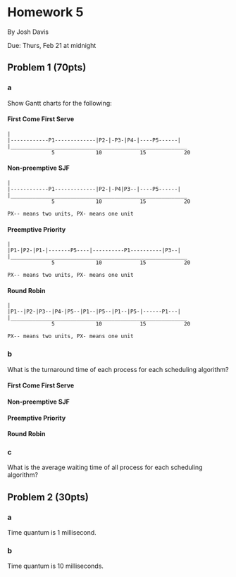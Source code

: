 Homework 5
==========

By Josh Davis

Due: Thurs, Feb 21 at midnight

## Problem 1 (70pts)

### a

Show Gantt charts for the following:

#### First Come First Serve

    |
    |------------P1-------------|P2-|-P3-|P4-|----P5------|
    |________________________________________________________
                  5             10            15            20                    

#### Non-preemptive SJF

    |
    |------------P1-------------|P2-|-P4|P3--|----P5------|
    |________________________________________________________
                  5             10            15            20                    

    PX-- means two units, PX- means one unit

#### Preemptive Priority

    |
    |P1-|P2-|P1-|-------P5----|----------P1----------|P3--|
    |________________________________________________________
                  5             10            15            20                    

    PX-- means two units, PX- means one unit

#### Round Robin


    |
    |P1--|P2-|P3--|P4-|P5--|P1--|P5--|P1--|P5-|------P1---|
    |________________________________________________________
                  5             10            15            20                    

    PX-- means two units, PX- means one unit

### b

What is the turnaround time of each process for each scheduling algorithm?

#### First Come First Serve

#### Non-preemptive SJF

#### Preemptive Priority

#### Round Robin

### c

What is the average waiting time of all process for each scheduling algorithm?

## Problem 2 (30pts)

### a

Time quantum is 1 millisecond.

### b

Time quantum is 10 milliseconds.
